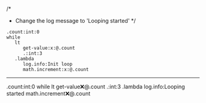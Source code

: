 /*
 * Change the log message to 'Looping started'
 */
```hyperlambda
.count:int:0
while
   lt
      get-value:x:@.count
      .:int:3
   .lambda
      log.info:Init loop
      math.increment:x:@.count
```
---
.count:int:0
while
   lt
      get-value:x:@.count
      .:int:3
   .lambda
      log.info:Looping started
      math.increment:x:@.count
